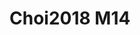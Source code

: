 <a name="material" />

# Choi2018 M14
<script type="application/ld+json">
  {
    "@context": "https://schema.org/",
    "@type": "ChemicalSubstance",
    "http://purl.org/dc/terms/conformsTo":
      {
        "@type": "CreativeWork",
        "@id": "https://bioschemas.org/profiles/ChemicalSubstance/0.4-RELEASE/"
      },
    "@id": "https://egonw.github.io/nanowiki/nanowiki525.html#material",
    "name": "Choi2018 M14",
    "sameAs": "http://127.0.0.1/mediawiki/index.php/Special:URIResolver/Choi2018_M14"
  }
</script>

